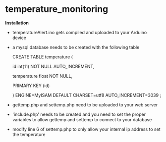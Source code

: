 temperature_monitoring
======================

**Installation**
 - temperatureAlert.ino gets compiled and uploaded to your Arduino device
 - a mysql database needs to be created with the following table

    CREATE TABLE temperature (
    
    id int(11) NOT NULL AUTO_INCREMENT,
    
    temperature float NOT NULL,
    
    PRIMARY KEY (id)
    
    ) ENGINE=MyISAM  DEFAULT CHARSET=utf8 AUTO_INCREMENT=3039 ;
    
 - gettemp.php and settemp.php need to be uploaded to your web server
 - 'include.php' needs to be created and you need to set the proper variables to allow gettemp and settemp to connect to your database
 - modify line 6 of settemp.php to only allow your internal ip address to set the temperature

